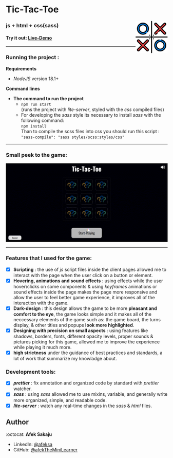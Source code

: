 # Tic-Tac-Toe

<img src="./readme-resources/tic-tac-toe.png" width=100px height=100px align="right">

### js + html + css(sass)<br />

#### Try it out: [Live-Demo](https://afektheminilearner.github.io/Tic-tac-toe/)

---

### **Running the project :**

**Requirements**

-   _NodeJS_ version 18.1+

**Command lines**

-   **The command to run the project**
    -   `npm run start`<br /> (runs the project with _lite-server_, styled with the _css_ compiled files)
    -   For developing the _sass_ style its necessary to install _sass_ with the following command:<br />
        `npm install` <br />
        Than to compile the scss files into css you should run this script :<br />
        `"sass-compile": "sass styles/scss:styles/css"`

---

### **Small peek to the game:**

![Example-GIF](./readme-resources/game-gif.gif)

---

### Features that I used for the game:

-   [x] **Scripting** : the use of _js_ script files inside the client pages allowed me to interact with the page when the user click on a button or element.
-   [x] **Hovering, animations and sound effects** : using effects while the user hover\clicks on some components & using _keyframes_ animations or sound effects inside the page makes the page more responsive and allow the user to feel better game experience, it improves all of the interaction with the game.
-   [x] **Dark-design** : this design allows the game to be more **pleasant and comfort to the eye**, the game looks simple and it makes all of the neccessary elements of the game such as: the game board, the turns display, & other titles and popups **look more highlighted**.
-   [x] **Designing with precision on small aspects** : using features like shadows, borders, fonts, different opacity levels, proper sounds & pictures picking for this game, allowed me to improve the experience while playing it much more.
-   [x] **high strictness** under the guidance of best practices and standards, a lot of work that summarize my knowladge about.

### Development tools:

-   [x] _**prettier**_ : fix annotation and organized code by standard with _prettier_ watcher.
-   [x] _**sass**_ : using _sass_ allowed me to use mixins, variable, and generally write more organized, simple, and readable code.
-   [x] _**lite-server**_ : watch any real-time changes in the _sass_ & _html_ files.

## Author

:octocat: **Afek Sakaju**

-   LinkedIn: [@afeksa](https://www.linkedin.com/in/afeksa/)
-   GitHub: [@afekTheMiniLearner](https://github.com/afekTheMiniLearner)
